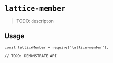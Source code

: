 # `lattice-member`

> TODO: description

## Usage

```
const latticeMember = require('lattice-member');

// TODO: DEMONSTRATE API
```
